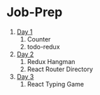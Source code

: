 # Job-Prep

1. [Day 1](day1/)
    1. Counter
    1. todo-redux
1. [Day 2](day2/)
    1. Redux Hangman
    1. React Router Directory
1. [Day 3](day3/typing)
    1. React Typing Game
